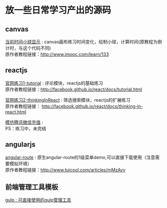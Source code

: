 放一些日常学习产出的源码
======

## canvas 
[当前时间小球显示](canvas/) : canvas画布练习时间变化，绘制小球，计算时间(原教程为倒计时，与这个代码不同) <br/>
原作者教程链接：<http://www.imooc.com/learn/133>
  

## reactjs
[官网练习1-tutorial](reactjs/tutorial.html) : 评论模块，reactjs的基础练习 <br/>
原作者教程链接：<http://facebook.github.io/react/docs/tutorial.html>

[官网练习2-thinkingInReact](reactjs/thinkingInReact.html) : 筛选搜索模块，reactjs的扩展练习 <br/>
原作者教程链接： <http://facebook.github.io/react/docs/thinking-in-react.html>

[模仿腾讯微信充值](reactjs/TencentPay/) : <br/>
PS：练习中，未完结


## angularjs 
[angular-route](angularjs/angular-route/) : 原生angular-route的1级菜单demo,可以直接下载使用（注意需要模拟环境） <br/>
原作者教程链接：<http://www.tuicool.com/articles/mMzAvy>

## 前端管理工具模板
[gulp : 可直接使用的gulp管理工具](gulp/) <br/>

